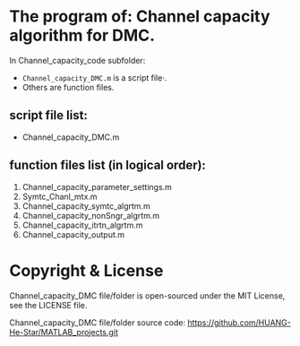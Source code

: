 # The program of: Channel capacity algorithm for DMC.
In Channel_capacity_code subfolder:
- `Channel_capacity_DMC.m` is a script file·.
- Others are function files.
## script file list:
- Channel_capacity_DMC.m
## function files list (in logical order): 
1. Channel_capacity_parameter_settings.m
2. Symtc_Chanl_mtx.m
3. Channel_capacity_symtc_algrtm.m
4. Channel_capacity_nonSngr_algrtm.m
5. Channel_capacity_itrtn_algrtm.m
6. Channel_capacity_output.m

# Copyright & License
Channel_capacity_DMC file/folder is open-sourced under the MIT License, see the LICENSE file.

Channel_capacity_DMC file/folder source code:
https://github.com/HUANG-He-Star/MATLAB_projects.git

